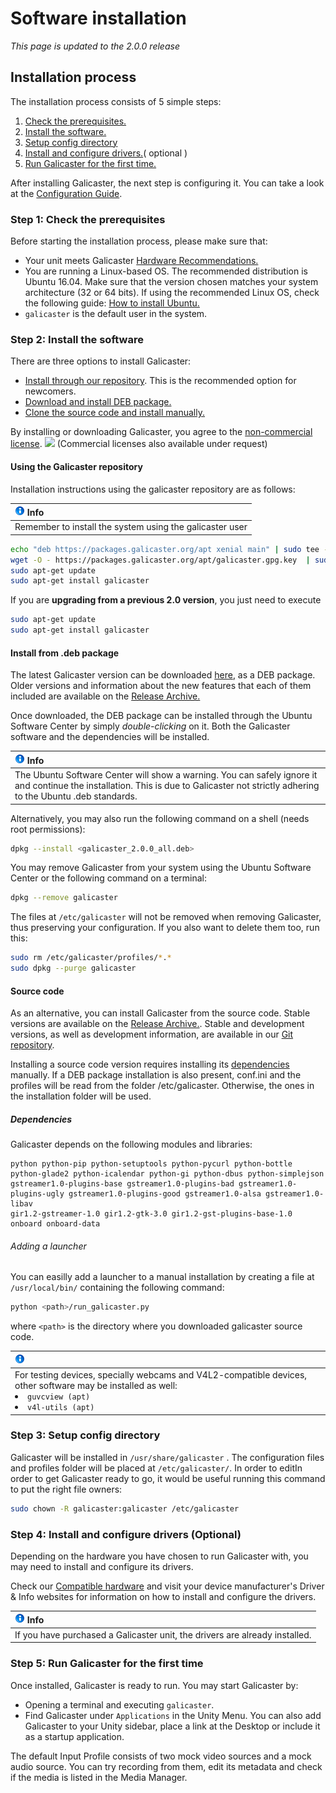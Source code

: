 Software installation
=====================

*This page is updated to the 2.0.0 release*

Installation process
--------------------
The installation process consists of 5 simple steps:

1. [Check the prerequisites.](#step-1-check-the-prerequisites)
1. [Install the software.](#step-2-install-the-software)
1. [Setup config directory](#step-3-setup-config-directory)
1. [Install and configure drivers.](#step-4-install-and-configure-drivers-optional)( optional )
1. [Run Galicaster for the first time.](#step-5-run-galicaster-for-the-first-time)

After installing Galicaster, the next step is configuring it. You can take a look at the [Configuration Guide](GalicasterConfiguration.md).

### Step 1: Check the prerequisites
Before starting the installation process, please make sure that:

* Your unit meets Galicaster [Hardware Recommendations.](HardwareRecommendations.md)
* You are running a Linux-based OS. The recommended distribution is Ubuntu 16.04. Make sure that the version chosen matches your system architecture (32 or 64 bits). If using the recommended Linux OS, check the following guide: [How to install Ubuntu.](SoftwareInstallation/InstallingUbuntu.md)
* `galicaster` is the default user in the system.

### Step 2: Install the software
 There are three options to install Galicaster:
 * [Install through our repository](#using-the-galicaster-repository). This is the recommended option for newcomers.
 * [Download and install DEB package.](#install-from-deb-package)
 * [Clone the source code and install manually.](#source-code)


 By installing or downloading Galicaster, you agree to the [non-commercial license](http://creativecommons.org/licenses/by-nc-sa/3.0/). ![](http://i.creativecommons.org/l/by-nc-sa/3.0/80x15.png) (Commercial licenses also available under request)

#### Using the Galicaster repository
Installation instructions using the galicaster repository are as follows:

|![Info](images/info.gif) Info                                                |
|                    :------                                             |
|   Remember to install the system using the galicaster user|

```bash
echo "deb https://packages.galicaster.org/apt xenial main" | sudo tee --append /etc/apt/sources.list.d/galicaster.list
wget -O - https://packages.galicaster.org/apt/galicaster.gpg.key  | sudo apt-key add -
sudo apt-get update
sudo apt-get install galicaster
```
If you are **upgrading from a previous 2.0 version**, you just need to execute
```bash
sudo apt-get update
sudo apt-get install galicaster
```

#### Install from .deb package
The latest Galicaster version can be downloaded [here](http://webfiler.teltek.es/webfiler/galicaster/galicaster_2.0.0_all.deb), as a DEB package. Older versions and information about the new features that each of them included are available on the [Release Archive.](SoftwareInstallation/ReleaseArchive.md)

Once downloaded, the DEB package can be installed through the Ubuntu Software Center by simply *double-clicking* on it. Both the Galicaster software and the dependencies will be installed.

|![Info](images/info.gif) Info                                                |
|                    :------                                             |
|   The Ubuntu Software Center will show a warning. You can safely ignore it and continue the installation. This is due to Galicaster not strictly adhering to the Ubuntu .deb standards. |

Alternatively, you may also run the following command on a shell (needs root permissions):

```bash
dpkg --install <galicaster_2.0.0_all.deb>
```
You may remove Galicaster from your system using the Ubuntu Software Center or the following command on a terminal:
```bash
dpkg --remove galicaster
```
The files at `/etc/galicaster` will not be removed when removing Galicaster, thus preserving your configuration. If you also want to delete them too, run this:

```bash
sudo rm /etc/galicaster/profiles/*.*
sudo dpkg --purge galicaster
```

#### Source code
As an alternative, you can install Galicaster from the source code. Stable versions are available on the [Release Archive.](SoftwareInstallation/ReleaseArchive.md). Stable and development versions, as well as development information, are available in our [Git repository](http://github.com/teltek/Galicaster).

Installing a source code version requires installing its [dependencies](#dependencies) manually.
If a DEB package installation is also present, conf.ini and the profiles will be read from the folder /etc/galicaster. Otherwise, the ones in the installation folder will be used.

##### Dependencies

Galicaster depends on the following modules and libraries:
```
python python-pip python-setuptools python-pycurl python-bottle python-glade2 python-icalendar python-gi python-dbus python-simplejson
gstreamer1.0-plugins-base gstreamer1.0-plugins-bad gstreamer1.0-plugins-ugly gstreamer1.0-plugins-good gstreamer1.0-alsa gstreamer1.0-libav
gir1.2-gstreamer-1.0 gir1.2-gtk-3.0 gir1.2-gst-plugins-base-1.0
onboard onboard-data
```

###### Adding a launcher
You can easilly add a launcher to a manual installation by creating a file at `/usr/local/bin/` containing the following command:
```bash
python <path>/run_galicaster.py
```
where `<path>` is the directory where you downloaded galicaster source code.

|![Info](images/info.gif) |
| :------ |
| For testing devices, specially webcams and V4L2-compatible devices, other software may be installed as well:<li>`guvcview (apt)`</li><li>`v4l-utils (apt)`</li> |

### Step 3: Setup config directory

Galicaster will be installed in `/usr/share/galicaster` . The configuration files and profiles folder will be placed at `/etc/galicaster/`. In order to editIn order to get Galicaster ready to go, it would be useful running this command to put the right file owners:
```bash
sudo chown -R galicaster:galicaster /etc/galicaster
```

### Step 4: Install and configure drivers (Optional)
Depending on the hardware you have chosen to run Galicaster with, you may need to install and configure its drivers.

Check our [Compatible hardware](HardwareRecommendations/CompatibleHardware.md) and visit your device manufacturer's Driver & Info websites for information on how to install and configure the drivers.

|![Info](images/info.gif) Info                                                |
|                    :------                                             |
|   If you have purchased a Galicaster unit, the drivers are already installed. |

### Step 5: Run Galicaster for the first time
Once installed, Galicaster is ready to run. You may start Galicaster by:

* Opening a terminal and executing `galicaster`.
* Find Galicaster under `Applications` in the Unity Menu.
You can also add Galicaster to your Unity sidebar, place a link at the Desktop or include it as a startup application.

The default Input Profile consists of two mock video sources and a mock audio source. You can try recording from them, edit its metadata and check if the media is listed in the Media Manager.
